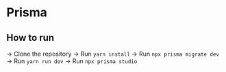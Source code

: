 # Prisma

## How to run

-> Clone the repository
-> Run `yarn install`
-> Run `npx prisma migrate dev`
-> Run `yarn run dev`
-> Run `npx prisma studio`
